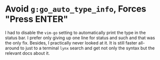 # Avoid `g:go_auto_type_info`, Forces "Press ENTER"

I had to disable the `vim-go` setting to automatically print the type in
the status bar. I prefer only giving up one line for status and such and
that was the only fix. Besides, I practically never looked at it. It is
still faster all-around to just to a terminal `lynx` search and get not
only the syntax but the relevant docs about it.
